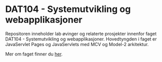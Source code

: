# DAT104 - Systemutvikling og webapplikasjoner

Repositoren inneholder lab øvinger og relaterte prosjekter innenfor faget DAT104 - Systemutvikling og webapplikasjoner.
Hovedtyngden i faget er JavaServlet Pages og JavaServlets med MCV og Model-2 arkitektur.

Mer om faget finner du [her](https://www.hvl.no/studier/studieprogram/emne/DAT104).
